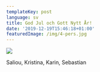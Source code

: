 ```yaml
---
templateKey: post
language: sv
title: God Jul och Gott Nytt År!
date: '2019-12-19T15:46:18+01:00'
featuredImage: /img/4-pers.jpg
---
```

![](/img/4-pers.jpg)

Saliou, Kristina, Karin, Sebastian
